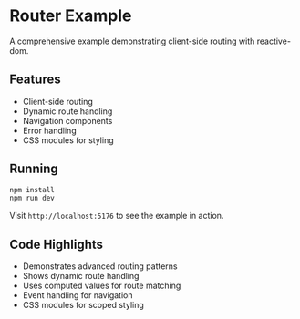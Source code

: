 # Router Example

A comprehensive example demonstrating client-side routing with reactive-dom.

## Features

- Client-side routing
- Dynamic route handling
- Navigation components
- Error handling
- CSS modules for styling

## Running

```bash
npm install
npm run dev
```

Visit `http://localhost:5176` to see the example in action.

## Code Highlights

- Demonstrates advanced routing patterns
- Shows dynamic route handling
- Uses computed values for route matching
- Event handling for navigation
- CSS modules for scoped styling

